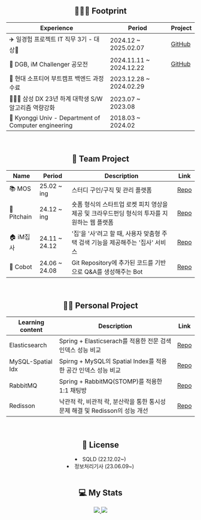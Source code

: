 
<div align="center"> 
  <h2 align="center">💁🏼‍♂️ Footprint</h2>
  
| Experience | Period | Project |
|------|------|------|
| ✈️ 일경험 프로젝트 IT 직무 3기 - 대상🥇 | 2024.12 ~ 2025.02.07 | [GitHub](https://github.com/Young-Flow/server) |
| 🏦 DGB, iM Challenger 공모전 | 2024.11.11 ~ 2024.12.22 | [GitHub](https://github.com/lsh2613/iM-Butler) |
| 🚗 현대 소프티어 부트캠프 백엔드 과정 수료 | 2023.12.28 ~ 2024.02.29 |  |
| 🧑🏼‍💻 삼성 DX 23년 하계 대학생 S/W 알고리즘 역량강화 | 2023.07 ~ 2023.08 |  |
| 🏫 Kyonggi Univ - Department of Computer engineering | 2018.03 ~ 2024.02 |  |
</div>

<br>

<div align="center"> 
  <h2 align="center">👥 Team Project</h2>
  
| Name | Period | Description | Link |
|------|--------|------------|------|
| 📚 MOS | 25.02 ~ ing | 스터디 구인/구직 및 관리 플랫폼 | [Repo](https://github.com/project-mos/backend) |
| 🚀 Pitchain | 24.12 ~ ing | 숏폼 형식의 스타트업 로켓 피치 영상을 제공 및 크라우드펀딩 형식의 투자를 지원하는 웹 플랫폼 | [Repo](https://github.com/Young-Flow/server) |
| 🏠 iM집사 | 24.11 ~ 24.12 | '집'을 '사'려고 할 때, 사용자 맞춤형 주택 검색 기능을 제공해주는 '집사' 서비스 | [Repo](https://github.com/lsh2613/iM-Butler) |
| 🤖 Cobot | 24.06 ~ 24.08 | Git Repository에 추가된 코드를 기반으로 Q&A를 생성해주는 Bot | [Repo](https://github.com/lsh2613/Cobot) |
</div>

<br>

<div align="center"> 
  <h2 align="center">👨‍💻 Personal Project</h2>
  
| Learning content | Description | Link |
|----------------|-----------------------------------------------------|-------------------------------------------------|
| Elasticsearch   | Spring + Elasticserach를 적용한 전문 검색 인덱스 성능 비교 | [Repo](https://github.com/lsh2613/Elasticsearch) |
| MySQL-Spatial Idx | Spirng + MySQL의 Spatial Index를 적용한 공간 인덱스 성능 비교 | [Repo](https://github.com/lsh2613/MySQL-Spatial-Idx) |
| RabbitMQ       | Spring + RabbitMQ(STOMP)를 적용한 1:1 채팅방 | [Repo](https://github.com/lsh2613/RabbitMQ) |
| Redisson      | 낙관적 락, 비관적 락, 분산락을 통한 통시성 문제 해결 및 Redisson의 성능 개선 | [Repo](https://github.com/lsh2613/redisson) |
</div>

<br>


<div align="center"> 
  <h2 align="center">🪪 License</h2>
  <li>SQLD (22.12.02~)</li>
  <li>정보처리기사 (23.06.09~)</li>
</div>
 
<br>

<div align="center">
  <h2 align="center">💻 My Stats</h2>
   <a href="https://solved.ac/lsh2613">
    <img src="http://mazassumnida.wtf/api/generate_badge?boj=lsh2613">
  </a>
  <img src="https://github-readme-stats.vercel.app/api?username=lsh2613&show_icons=true">
</div>

